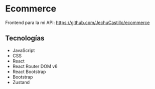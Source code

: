 # Ecommerce
Frontend para la mi API: <a>https://github.com/JechuCastillo/ecommerce</a>

## Tecnologías
- JavaScript
- CSS
- React
- React Router DOM v6
- React Bootstrap
- Bootstrap
- Zustand
